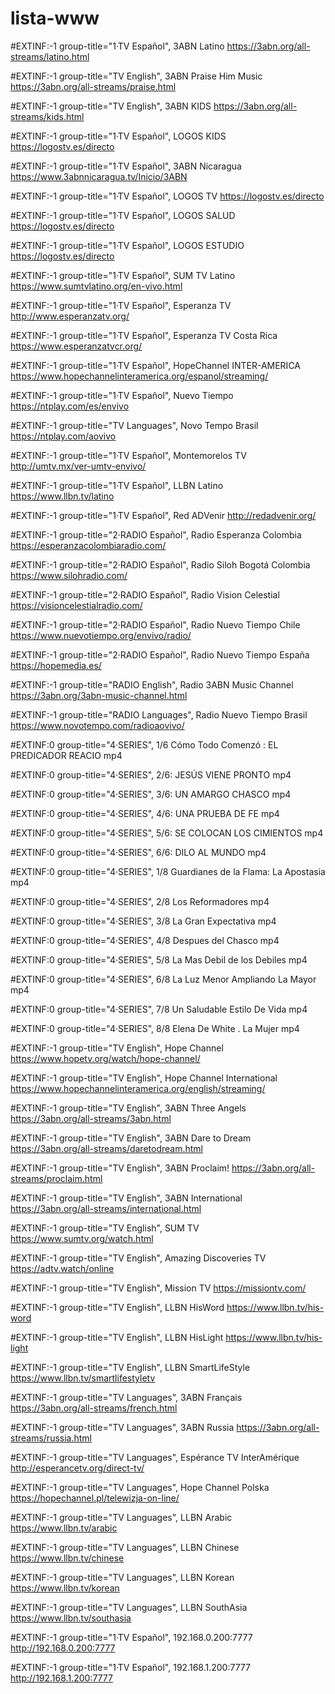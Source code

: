 # lista-www
#EXTINF:-1 group-title="1·TV Español", 3ABN Latino
https://3abn.org/all-streams/latino.html

#EXTINF:-1 group-title="TV English", 3ABN Praise Him Music 
https://3abn.org/all-streams/praise.html

#EXTINF:-1 group-title="TV English", 3ABN KIDS
https://3abn.org/all-streams/kids.html

#EXTINF:-1 group-title="1·TV Español", LOGOS KIDS
https://logostv.es/directo

#EXTINF:-1 group-title="1·TV Español", 3ABN Nicaragua
https://www.3abnnicaragua.tv/Inicio/3ABN

#EXTINF:-1 group-title="1·TV Español", LOGOS TV
https://logostv.es/directo

#EXTINF:-1 group-title="1·TV Español", LOGOS SALUD
https://logostv.es/directo

#EXTINF:-1 group-title="1·TV Español", LOGOS ESTUDIO
https://logostv.es/directo

#EXTINF:-1 group-title="1·TV Español", SUM TV Latino
https://www.sumtvlatino.org/en-vivo.html

#EXTINF:-1 group-title="1·TV Español", Esperanza TV
http://www.esperanzatv.org/

#EXTINF:-1 group-title="1·TV Español", Esperanza TV Costa Rica
https://www.esperanzatvcr.org/

#EXTINF:-1 group-title="1·TV Español", HopeChannel INTER-AMERICA
https://www.hopechannelinteramerica.org/espanol/streaming/

#EXTINF:-1 group-title="1·TV Español", Nuevo Tiempo
https://ntplay.com/es/envivo

#EXTINF:-1  group-title="TV Languages", Novo Tempo Brasil
https://ntplay.com/aovivo

#EXTINF:-1 group-title="1·TV Español", Montemorelos TV
http://umtv.mx/ver-umtv-envivo/

#EXTINF:-1 group-title="1·TV Español", LLBN Latino
https://www.llbn.tv/latino

#EXTINF:-1 group-title="1·TV Español", Red ADVenir
http://redadvenir.org/


#EXTINF:-1 group-title="2·RADIO Español", Radio Esperanza Colombia 
https://esperanzacolombiaradio.com/

#EXTINF:-1 group-title="2·RADIO Español", Radio Siloh Bogotá Colombia
https://www.silohradio.com/

#EXTINF:-1 group-title="2·RADIO Español", Radio Vision Celestial
https://visioncelestialradio.com/

#EXTINF:-1 group-title="2·RADIO Español", Radio Nuevo Tiempo Chile
https://www.nuevotiempo.org/envivo/radio/

#EXTINF:-1 group-title="2·RADIO Español", Radio Nuevo Tiempo España
https://hopemedia.es/

#EXTINF:-1 group-title="RADIO English", Radio 3ABN Music Channel
https://3abn.org/3abn-music-channel.html

#EXTINF:-1 group-title="RADIO Languages", Radio Nuevo Tiempo Brasil
https://www.novotempo.com/radioaovivo/


#EXTINF:0 group-title="4·SERIES", 1/6 Cómo Todo Comenzó : EL PREDICADOR REACIO mp4

#EXTINF:0 group-title="4·SERIES", 2/6: JESÚS VIENE PRONTO mp4

#EXTINF:0 group-title="4·SERIES", 3/6: UN AMARGO CHASCO mp4

#EXTINF:0 group-title="4·SERIES", 4/6: UNA PRUEBA DE FE mp4

#EXTINF:0 group-title="4·SERIES", 5/6: SE COLOCAN LOS CIMIENTOS mp4

#EXTINF:0 group-title="4·SERIES", 6/6: DILO AL MUNDO mp4


#EXTINF:0 group-title="4·SERIES", 1/8 Guardianes de la Flama: La Apostasia   mp4

#EXTINF:0 group-title="4·SERIES", 2/8 Los Reformadores mp4

#EXTINF:0 group-title="4·SERIES", 3/8 La Gran Expectativa mp4

#EXTINF:0 group-title="4·SERIES", 4/8 Despues del Chasco mp4

#EXTINF:0 group-title="4·SERIES", 5/8 La Mas Debil de los Debiles mp4

#EXTINF:0 group-title="4·SERIES", 6/8 La Luz Menor Ampliando La Mayor mp4

#EXTINF:0 group-title="4·SERIES", 7/8 Un Saludable Estilo De Vida mp4

#EXTINF:0 group-title="4·SERIES", 8/8 Elena De White . La Mujer mp4


#EXTINF:-1  group-title="TV English", Hope Channel
https://www.hopetv.org/watch/hope-channel/

#EXTINF:-1  group-title="TV English", Hope Channel International
https://www.hopechannelinteramerica.org/english/streaming/

#EXTINF:-1  group-title="TV English", 3ABN Three Angels
https://3abn.org/all-streams/3abn.html

#EXTINF:-1  group-title="TV English", 3ABN Dare to Dream 
https://3abn.org/all-streams/daretodream.html

#EXTINF:-1  group-title="TV English", 3ABN Proclaim!
https://3abn.org/all-streams/proclaim.html

#EXTINF:-1  group-title="TV English", 3ABN International
https://3abn.org/all-streams/international.html

#EXTINF:-1  group-title="TV English", SUM TV
https://www.sumtv.org/watch.html

#EXTINF:-1  group-title="TV English", Amazing Discoveries TV 
https://adtv.watch/online

#EXTINF:-1  group-title="TV English", Mission TV 
https://missiontv.com/

#EXTINF:-1  group-title="TV English", LLBN HisWord
https://www.llbn.tv/his-word

#EXTINF:-1  group-title="TV English", LLBN HisLight
https://www.llbn.tv/his-light

#EXTINF:-1  group-title="TV English", LLBN SmartLifeStyle
https://www.llbn.tv/smartlifestyletv

#EXTINF:-1  group-title="TV Languages", 3ABN Français 
https://3abn.org/all-streams/french.html

#EXTINF:-1  group-title="TV Languages", 3ABN Russia 
https://3abn.org/all-streams/russia.html

#EXTINF:-1  group-title="TV Languages", Espérance TV InterAmérique
http://esperancetv.org/direct-tv/

#EXTINF:-1  group-title="TV Languages", Hope Channel Polska
https://hopechannel.pl/telewizja-on-line/

#EXTINF:-1  group-title="TV Languages", LLBN Arabic
https://www.llbn.tv/arabic

#EXTINF:-1  group-title="TV Languages", LLBN Chinese
https://www.llbn.tv/chinese

#EXTINF:-1  group-title="TV Languages", LLBN Korean
https://www.llbn.tv/korean

#EXTINF:-1  group-title="TV Languages", LLBN SouthAsia
https://www.llbn.tv/southasia

#EXTINF:-1 group-title="1·TV Español", 192.168.0.200:7777
http://192.168.0.200:7777

#EXTINF:-1 group-title="1·TV Español", 192.168.1.200:7777
http://192.168.1.200:7777

